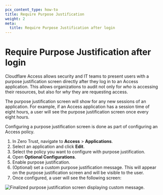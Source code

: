 ```yaml
---
pcx_content_type: how-to
title: Require Purpose Justification
weight: 2
meta:
  title: Require Purpose Justification after login
---
```


# Require Purpose Justification after login

Cloudflare Access allows security and IT teams to present users with a purpose justification screen directly after they log in to an Access application. This allows organizations to audit not only for _who_ is accessing their resources, but also for _why_ they are requesting access.

The purpose justification screen will show for any new sessions of an application. For example, if an Access application has a session time of eight hours, a user will see the purpose justification screen once every eight hours.

Configuring a purpose justification screen is done as part of configuring an Access policy.

1.  In Zero Trust, navigate to **Access** > **Applications**.
1.  Select an application and click **Edit**.
1.  Select the policy you want to configure with purpose justification.
1.  Open **Optional Configurations**.
1.  Enable purpose justification.
1.  (Optional) set a custom purpose justification message. This will appear on the purpose justification screen and will be visible to the user.
1.  Once configured, a user will see the following screen:

![Finalized purpose justification screen displaying custom message.](/cloudflare-one/static/documentation/policies/purpose-justification.png)
